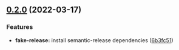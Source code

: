 ## [0.2.0](https://github.com/loderunner/requestor/compare/v0.1.0...v0.2.0) (2022-03-17)


### Features

* **fake-release:** install semantic-release dependencies ([6b3fc51](https://github.com/loderunner/requestor/commit/6b3fc5140af85c621a2a4801e428e72d0542e7a6))
